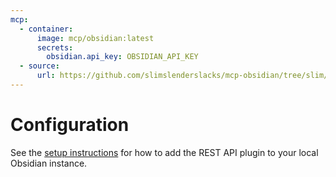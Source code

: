 ```yaml
---
mcp:
  - container:
      image: mcp/obsidian:latest
      secrets:
        obsidian.api_key: OBSIDIAN_API_KEY
  - source:
      url: https://github.com/slimslenderslacks/mcp-obsidian/tree/slim/docker
---
```


# Configuration

See the [setup instructions](https://github.com/slimslenderslacks/mcp-obsidian/tree/slim/docker?tab=readme-ov-file#quickstart) for how to
add the REST API plugin to your local Obsidian instance.
